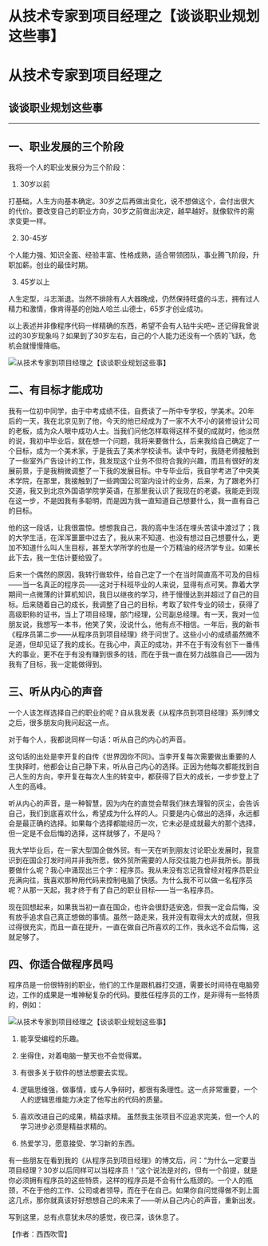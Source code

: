 # 从技术专家到项目经理之【谈谈职业规划这些事】

<h1 class="show">从技术专家到项目经理之</h1>
<h2 class="subtitle">谈谈职业规划这些事</h2>
<hr>

## 一、职业发展的三个阶段

我将一个人的职业发展分为三个阶段：

1. 30岁以前

打基础，人生方向基本确定。30岁之后再做出变化，说不想做这个，会付出很大的代价。要改变自己的职业方向，30岁之前做出决定，越早越好。就像软件的需求变更一样。

2. 30-45岁

个人能力强、知识全面、经验丰富、性格成熟，适合带领团队，事业腾飞阶段，升职加薪。创业的最佳时期。

3. 45岁以上

人生定型，斗志渐退。当然不排除有人大器晚成，仍然保持旺盛的斗志，拥有过人精力和激情，像肯得基的创始人哈兰.山德士，65岁才创业成功。

以上表述并非像程序代码一样精确的东西，希望不会有人钻牛尖吧~  还记得我曾说过的30岁现象吗？如果到了30岁左右，自己的个人能力还没有一个质的飞跃，危机会就慢慢降临。

![从技术专家到项目经理之【谈谈职业规划这些事】](img/谈谈职业规划这些事-1.jpg)

## 二、有目标才能成功

我有一位初中同学，由于中考成绩不佳，自费读了一所中专学校，学美术。20年后的一天，我在北京见到了他，今天的他已经成为了一家不大不小的装修设计公司的老板，成为众人眼中成功人士。当我们问他怎样取得这样不斐的成就时，他淡然的说，我初中毕业后，就在想一个问题，我将来要做什么，后来我给自己确定了一个目标，成为一个美术家，于是我去了美术学校读书。读中专时，我随老师接触到了一些室外广告设计的工作，我发现这个业务不但符合我的兴趣，而且有很好的发展前景，于是我稍微调整了一下我的发展目标。中专毕业后，我自学考进了中央美术学院，在那里，我接触到了一些跨国公司室内设计的业务，后来，为了跟老外打交道，我又到北京外国语学院学英语，在那里我认识了我现在的老婆。我能走到现在这一步，不是因我有多聪明，而是因为我一直知道自己想要什么，我一直有自己的目标。

他的这一段话，让我很震惊。想想我自己，我的高中生活在埋头苦读中渡过了；我的大学生活，在浑浑噩噩中过去了，我从来不知道、也没有想过自己想要什么，更加不知道什么叫人生目标，甚至大学所学的也是一个万精油的经济学专业。如果长此下去，我一生估计要给毁了。

后来一个偶然的原因，我转行做软件，给自己定了一个在当时简直高不可及的目标——当一名真正的程序员——这对于科班毕业的人来说，显得有点可笑。靠着大学期间一点微薄的计算机知识，我日以继夜的学习，终于慢慢达到并超过了自己的目标。后来随着自己的成长，我调整了自己的目标，考取了软件专业的硕士，获得了高级职称的证书，当上了项目经理，部门经理，公司副总经理。有一天，我对一位朋友说，我想写一本书，他笑了笑，没说什么，他有点不相信。一年后，我的新书《程序员第二步——从程序员到项目经理》终于问世了。这些小小的成绩虽然微不足道，但却见证了我的成长。在我心中，真正的成功，并不在于有没有创下一番伟大的事业，更不在于有没有赚到很多的钱，而在于我一直在努力战胜自己——因为我有了目标，我一定能做得到。

## 三、听从内心的声音

一个人该怎样选择自己的职业的呢？自从我发表《从程序员到项目经理》系列博文之后，很多朋友向我问起这一点。

对于每个人，我都说同样一句话：听从自己的内心的声音。

这句话的出处是李开复的自传《世界因你不同》。当李开复每次需要做出重要的人生抉择时，他都会让自己静下来，听从自己内心的选择。正因为他每次都能找到自己人生的方向，李开复在每次人生的转变中，都获得了巨大的成长，一步步登上了人生的高峰。

听从内心的声音，是一种智慧，因为内在的直觉会帮我们抹去理智的灰尘，会告诉自己，我们到底喜欢什么，希望成为什么样的人。只要是内心做出的选择，永远都会是最正确的选择。如果每个选择都能经历一次，它未必是成就最大的那个选择，但一定是不会后悔的选择，这样就够了，不是吗？

我大学毕业后，在一家大型国企做外贸。有一天在听到朋友讨论职业发展时，我意识到在国企打发时间并非我所愿，做外贸所需要的人际交往能力也非我所长。那我要做什么呢？我心中涌现出三个字：程序员。我从来没有忘记我曾经对程序员职业充满向往，我喜欢那种用代码来控制电脑了快感。为什么我不可以做一名程序员呢？从那一天起，我才终于有了自己的职业目标——当一名程序员。

现在回想起来，如果我当初一直在国企，也许会很舒适安逸，但我一定会后悔，没有放手追求自己真正想做的事情。虽然一路走来，我并没有取得太大的成就，但我过得很充实，而且一直在提升，一直在做自己所喜欢的工作，我永远不会后悔，这就足够了。

 

## 四、你适合做程序员吗

程序员是一份很特别的职业，他们的工作是跟机器打交道，需要长时间待在电脑旁边，工作的成果是一堆神秘复杂的代码。要胜任程序员的工作，是非得有一些特质的，例如：

 
![从技术专家到项目经理之【谈谈职业规划这些事】](img/谈谈职业规划这些事-2.jpg)

1. 能享受编程的乐趣。

2. 坐得住，对着电脑一整天也不会觉得累。

3. 有很多关于软件的想法想要去实现。

4. 逻辑思维强，做事情，或与人争辩时，都很有条理性。这一点非常重要，一个人的逻辑思维能力决定了他写出的代码的质量。

5. 喜欢改进自己的成果，精益求精。 虽然我主张项目不应追求完美，但一个人的学习进步必须是精益求精的。

6. 热爱学习，愿意接受、学习新的东西。

有一些朋友在看到我的《从程序员到项目经理》的博文后，问：“为什么一定要当项目经理？30岁以后同样可以当程序员！”这个说法是对的，但有一个前提，就是你必须拥有程序员的这些特质，这样的程序员是不会有什么瓶颈的。一个人的瓶颈，不在于他的工作、公司或者领导，而在于在自己。如果你自问觉得做不到上面这几点，那你就真该好好想想自己的未来了——听从自己内心的声音，重新出发。

写到这里，总有点意犹未尽的感觉，夜已深，该休息了。

<div class="right" >【作者：西西吹雪】</div>

